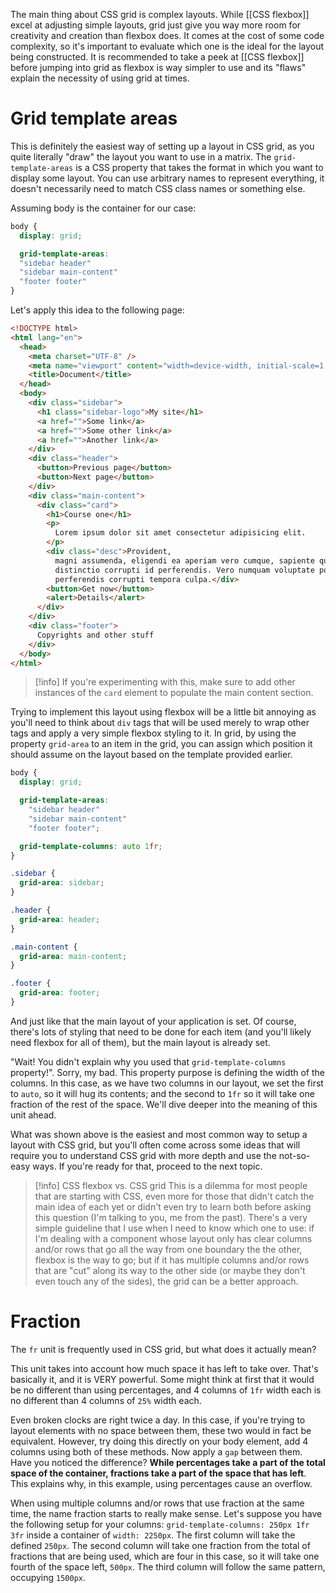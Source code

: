 The main thing about CSS grid is complex layouts. While [[CSS flexbox]] excel at adjusting simple layouts, grid just give you way more room for creativity and creation than flexbox does. It comes at the cost of some code complexity, so it's important to evaluate which one is the ideal for the layout being constructed. It is recommended to take a peek at [[CSS flexbox]] before jumping into grid as flexbox is way simpler to use and its "flaws" explain the necessity of using grid at times.

# Grid template areas

This is definitely the easiest way of setting up a layout in CSS grid, as you quite literally "draw" the layout you want to use in a matrix. The `grid-template-areas` is a CSS property that takes the format in which you want to display some layout. You can use arbitrary names to represent everything, it doesn't necessarily need to match CSS class names or something else.

Assuming body is the container for our case:

```css
body {
  display: grid;

  grid-template-areas:
  "sidebar header"
  "sidebar main-content"
  "footer footer"
}
```

Let's apply this idea to the following page:

```HTML
<!DOCTYPE html>
<html lang="en">
  <head>
    <meta charset="UTF-8" />
    <meta name="viewport" content="width=device-width, initial-scale=1.0" />
    <title>Document</title>
  </head>
  <body>
    <div class="sidebar">
      <h1 class="sidebar-logo">My site</h1>
      <a href="">Some link</a>
      <a href="">Some other link</a>
      <a href="">Another link</a>
    </div>
    <div class="header">
      <button>Previous page</button>
      <button>Next page</button>
    </div>
    <div class="main-content">
      <div class="card">
        <h1>Course one</h1>
        <p>
          Lorem ipsum dolor sit amet consectetur adipisicing elit.
        </p>
        <div class="desc">Provident,
          magni assumenda, eligendi ea aperiam vero cumque, sapiente quis
          distinctio corrupti id perferendis. Vero numquam voluptate porro
          perferendis corrupti tempora culpa.</div>
        <button>Get now</button>
        <alert>Details</alert>
      </div>
    </div>
    <div class="footer">
      Copyrights and other stuff
    </div>
  </body>
</html>
```

>[!info]
>If you're experimenting with this, make sure to add other instances of the `card` element to populate the main content section.

Trying to implement this layout using flexbox will be a little bit annoying as you'll need to think about `div` tags that will be used merely to wrap other tags and apply a very simple flexbox styling to it. In grid, by using the property `grid-area` to an item in the grid, you can assign which position it should assume on the layout based on the template provided earlier.

```CSS
body {
  display: grid;

  grid-template-areas:
    "sidebar header"
    "sidebar main-content"
    "footer footer";

  grid-template-columns: auto 1fr;
}

.sidebar {
  grid-area: sidebar;
}

.header {
  grid-area: header;
}

.main-content {
  grid-area: main-content;
}

.footer {
  grid-area: footer;
}
```

And just like that the main layout of your application is set. Of course, there's lots of styling that need to be done for each item (and you'll likely need flexbox for all of them), but the main layout is already set.

"Wait! You didn't explain why you used that `grid-template-columns` property!". Sorry, my bad. This property purpose is defining the width of the columns. In this case, as we have two columns in our layout, we set the first to `auto`, so it will hug its contents; and the second to `1fr` so it will take one fraction of the rest of the space. We'll dive deeper into the meaning of this unit ahead.

What was shown above is the easiest and most common way to setup a layout with CSS grid, but you'll often come across some ideas that will require you to understand CSS grid with more depth and use the not-so-easy ways. If you're ready for that, proceed to the next topic.

>[!info] CSS flexbox vs. CSS grid
>This is a dilemma for most people that are starting with CSS, even more for those that didn't catch the main idea of each yet or didn't even try to learn both before asking this question (I'm talking to you, me from the past). There's a very simple guideline that I use when I need to know which one to use: if I'm dealing with a component whose layout only has clear columns and/or rows that go all the way from one boundary the the other, flexbox is the way to go; but if it has multiple columns and/or rows that are "cut" along its way to the other side (or maybe they don't even touch any of the sides), the grid can be a better approach.

# Fraction

The `fr` unit is frequently used in CSS grid, but what does it actually mean?

This unit takes into account how much space it has left to take over. That's basically it, and it is VERY powerful. Some might think at first that it would be no different than using percentages, and 4 columns of `1fr` width each is no different than 4 columns of `25%` width each.

Even broken clocks are right twice a day. In this case, if you're trying to layout elements with no space between them, these two would in fact be equivalent. However, try doing this directly on your body element, add 4 columns using both of these methods. Now apply a `gap` between them. Have you noticed the difference? **While percentages take a part of the total space of the container, fractions take a part of the space that has left**. This explains why, in this example, using percentages cause an overflow.

When using multiple columns and/or rows that use fraction at the same time, the name fraction starts to really make sense. Let's suppose you have the following setup for your columns: `grid-template-columns: 250px 1fr 3fr` inside a container of `width: 2250px`. The first column will take the defined `250px`. The second column will take one fraction from the total of fractions that are being used, which are four in this case, so it will take one fourth of the space left, `500px`. The third column will follow the same pattern, occupying `1500px`.